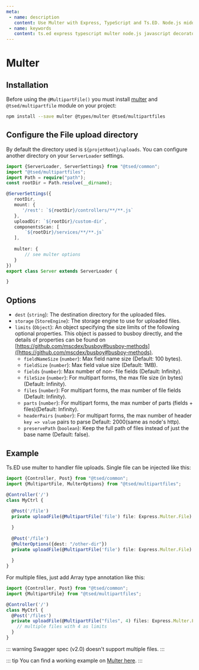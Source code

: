 ```yaml
---
meta:
 - name: description
   content: Use Multer with Express, TypeScript and Ts.ED. Node.js middleware for handling `multipart/form-data`.
 - name: keywords
   content: ts.ed express typescript multer node.js javascript decorators
---
```

# Multer
## Installation

Before using the `@MultipartFile()` you must install [multer](https://github.com/expressjs/multer) and `@tsed/multipartfile` module on your project:

```bash
npm install --save multer @types/multer @tsed/multipartfiles
```

## Configure the File upload directory

By default the directory used is `${projetRoot}/uploads`. You can configure another directory on your `ServerLoader` settings.

```typescript
import {ServerLoader, ServerSettings} from "@tsed/common";
import "@tsed/multipartfiles";
import Path = require("path");
const rootDir = Path.resolve(__dirname);

@ServerSettings({
   rootDir,
   mount: {
      '/rest': `${rootDir}/controllers/**/**.js`
   },
   uploadDir: `${rootDir}/custom-dir`,
   componentsScan: [
       `${rootDir}/services/**/**.js`
   ],
   
   multer: {
       // see multer options
   }
})
export class Server extends ServerLoader {

}
```

## Options

- `dest` (`string`): The destination directory for the uploaded files.
- `storage` (`StoreEngine`): The storage engine to use for uploaded files.
- `limits` (`Object`): An object specifying the size limits of the following optional properties. This object is passed to busboy directly, and the details of properties can be found on [https://github.com/mscdex/busboy#busboy-methods]([https://github.com/mscdex/busboy#busboy-methods).
  - `fieldNameSize` (`number`): Max field name size (Default: 100 bytes).
  - `fieldSize` (`number`): Max field value size (Default: 1MB).
  - `fields` (`number`): Max number of non- file fields (Default: Infinity).
  - `fileSize` (`number`): For multipart forms, the max file size (in bytes)(Default: Infinity).
  - `files` (`number`): For multipart forms, the max number of file fields (Default: Infinity).
  - `parts` (`number`): For multipart forms, the max number of parts (fields + files)(Default: Infinity).
  - `headerPairs` (`number`): For multipart forms, the max number of header `key => value` pairs to parse Default: 2000(same as node's http).
  - `preservePath` (`boolean`): Keep the full path of files instead of just the base name (Default: false).


## Example 

Ts.ED use multer to handler file uploads. Single file can be injected like this:

```typescript
import {Controller, Post} from "@tsed/common";
import {MultipartFile, MulterOptions} from "@tsed/multipartfiles";

@Controller('/')
class MyCtrl {
    
  @Post('/file')
  private uploadFile(@MultipartFile('file') file: Express.Multer.File) {

  }
     
  @Post('/file')
  @MulterOptions({dest: "/other-dir"})
  private uploadFile(@MultipartFile('file') file: Express.Multer.File) {
         
  }
}
```

For multiple files, just add Array type annotation like this:
```typescript
import {Controller, Post} from "@tsed/common";
import {MultipartFile} from "@tsed/multipartfiles";

@Controller('/')
class MyCtrl {
  @Post('/files')
  private uploadFile(@MultipartFile("files", 4) files: Express.Multer.File[]) {
    // multiple files with 4 as limits
  }
}
```
::: warning
Swagger spec (v2.0) doesn't support multiple files.
:::

::: tip
You can find a working example on [Multer here](https://github.com/Romakita/ts-express-decorators/tree/production/integration/multer).
:::
